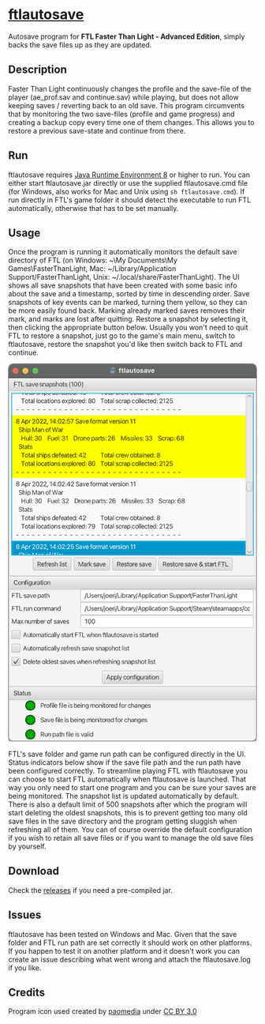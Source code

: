 # [ftlautosave](https://github.com/synogen/ftlautosave)

Autosave program for **FTL Faster Than Light - Advanced Edition**, simply backs the save files up as they are updated.

## Description

Faster Than Light continuously changes the profile and the save-file of the player (ae_prof.sav and continue.sav) while playing, but does not allow keeping saves / reverting back to an old save.
This program circumvents that by monitoring the two save-files (profile and game progress) and creating a backup copy every time one of them changes.
This allows you to restore a previous save-state and continue from there.

## Run

ftlautosave requires [Java Runtime Environment 8](https://www.oracle.com/java/technologies/downloads/) or higher to run.
You can either start ftlautosave.jar directly or use the supplied ftlautosave.cmd file (for Windows, also works for Mac and Unix using `sh ftlautosave.cmd`).
If run directly in FTL's game folder it should detect the executable to run FTL automatically, otherwise that has to be set manually.

## Usage

Once the program is running it automatically monitors the default save directory of FTL (on Windows: ~\My Documents\My Games\FasterThanLight, Mac: ~/Library/Application Support/FasterThanLight, Unix: ~/.local/share/FasterThanLight).
The UI shows all save snapshots that have been created with some basic info about the save and a timestamp, sorted by time in descending order.
Save snapshots of key events can be marked, turning them yellow, so they can be more easily found back.
Marking already marked saves removes their mark, and marks are lost after quitting.
Restore a snapshot by selecting it, then clicking the appropriate button below.
Usually you won't need to quit FTL to restore a snapshot, just go to the game's main menu, switch to ftlautosave, restore the snapshot you'd like then switch back to FTL and continue.

![Preview](/images/preview.png)

FTL's save folder and game run path can be configured directly in the UI.
Status indicators below show if the save file path and the run path have been configured correctly.
To streamline playing FTL with ftlautosave you can choose to start FTL automatically when ftlautosave is launched.
That way you only need to start one program and you can be sure your saves are being monitored.
The snapshot list is updated automatically by default.
There is also a default limit of 500 snapshots after which the program will start deleting the oldest snapshots, this is to prevent getting too many old save files in the save directory and the program getting sluggish when refreshing all of them.
You can of course override the default configuration if you wish to retain all save files or if you want to manage the old save files by yourself. 

## Download

Check the [releases](https://github.com/synogen/ftlautosave/releases) if you need a pre-compiled jar.

## Issues

ftlautosave has been tested on Windows and Mac. Given that the save folder and FTL run path are set correctly it should work on other platforms. If you happen to test it on another platform and it doesn't work you can create an issue describing what went wrong and attach the ftlautosave.log if you like.

## Credits

Program icon used created by [paomedia](https://www.iconfinder.com/paomedia) under [CC BY 3.0](https://creativecommons.org/licenses/by/3.0/)
